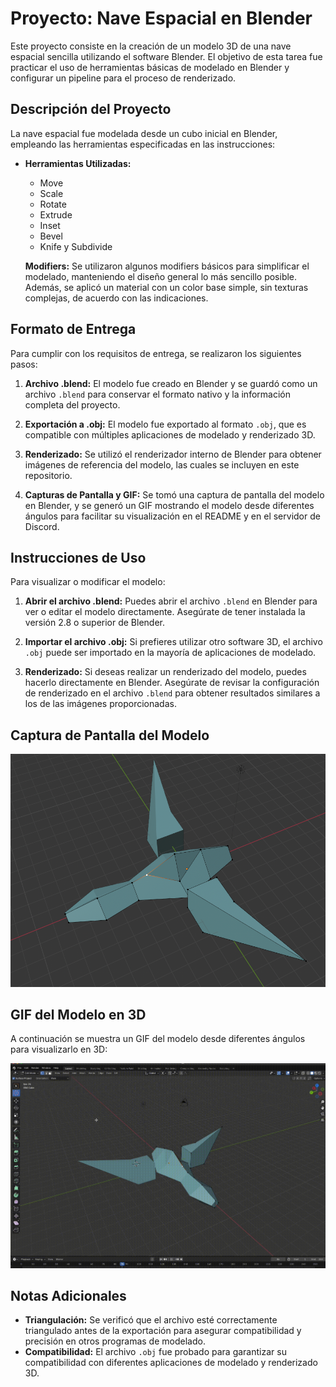 # Proyecto: Nave Espacial en Blender

Este proyecto consiste en la creación de un modelo 3D de una nave espacial sencilla utilizando el software Blender. El objetivo de esta tarea fue practicar el uso de herramientas básicas de modelado en Blender y configurar un pipeline para el proceso de renderizado.

## Descripción del Proyecto

La nave espacial fue modelada desde un cubo inicial en Blender, empleando las herramientas especificadas en las instrucciones:

- **Herramientas Utilizadas:**
  - Move
  - Scale
  - Rotate
  - Extrude
  - Inset
  - Bevel
  - Knife y Subdivide

  **Modifiers:** Se utilizaron algunos modifiers básicos para simplificar el modelado, manteniendo el diseño general lo más sencillo posible. Además, se aplicó un material con un color base simple, sin texturas complejas, de acuerdo con las indicaciones.

## Formato de Entrega

Para cumplir con los requisitos de entrega, se realizaron los siguientes pasos:

1. **Archivo .blend:** El modelo fue creado en Blender y se guardó como un archivo `.blend` para conservar el formato nativo y la información completa del proyecto.
   
2. **Exportación a .obj:** El modelo fue exportado al formato `.obj`, que es compatible con múltiples aplicaciones de modelado y renderizado 3D.

3. **Renderizado:** Se utilizó el renderizador interno de Blender para obtener imágenes de referencia del modelo, las cuales se incluyen en este repositorio.

4. **Capturas de Pantalla y GIF:** Se tomó una captura de pantalla del modelo en Blender, y se generó un GIF mostrando el modelo desde diferentes ángulos para facilitar su visualización en el README y en el servidor de Discord.

## Instrucciones de Uso

Para visualizar o modificar el modelo:

1. **Abrir el archivo .blend:** Puedes abrir el archivo `.blend` en Blender para ver o editar el modelo directamente. Asegúrate de tener instalada la versión 2.8 o superior de Blender.

2. **Importar el archivo .obj:** Si prefieres utilizar otro software 3D, el archivo `.obj` puede ser importado en la mayoría de aplicaciones de modelado.

3. **Renderizado:** Si deseas realizar un renderizado del modelo, puedes hacerlo directamente en Blender. Asegúrate de revisar la configuración de renderizado en el archivo `.blend` para obtener resultados similares a los de las imágenes proporcionadas.

## Captura de Pantalla del Modelo

![Captura de la Nave Espacial en Blender](model3d.png)

## GIF del Modelo en 3D

A continuación se muestra un GIF del modelo desde diferentes ángulos para visualizarlo en 3D:

![GIF del Modelo en 3D](model3d.gif)

## Notas Adicionales

- **Triangulación:** Se verificó que el archivo esté correctamente triangulado antes de la exportación para asegurar compatibilidad y precisión en otros programas de modelado.
- **Compatibilidad:** El archivo `.obj` fue probado para garantizar su compatibilidad con diferentes aplicaciones de modelado y renderizado 3D.
